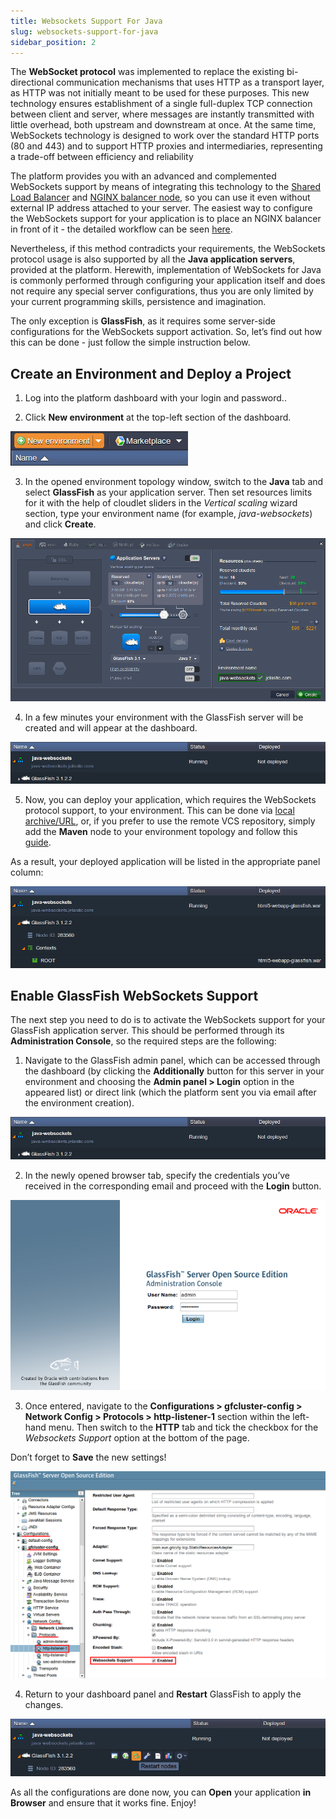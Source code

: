 ```yaml
---
title: Websockets Support For Java
slug: websockets-support-for-java
sidebar_position: 2
---
```


<!-- ## WebSockets Support for Java -->

The **WebSocket protocol** was implemented to replace the existing bi-directional communication mechanisms that uses HTTP as a transport layer, as HTTP was not initially meant to be used for these purposes. This new technology ensures establishment of a single full-duplex TCP connection between client and server, where messages are instantly transmitted with little overhead, both upstream and downstream at once. At the same time, WebSockets technology is designed to work over the standard HTTP ports (80 and 443) and to support HTTP proxies and intermediaries, representing a trade-off between efficiency and reliability

The platform provides you with an advanced and complemented WebSockets support by means of integrating this technology to the [Shared Load Balancer](/application-setting/external-access-to-applications/shared-load-balancer) and [NGINX balancer node](/load-balancers/load-balancing), so you can use it even without external IP address attached to your server. The easiest way to configure the WebSockets support for your application is to place an NGINX balancer in front of it - the detailed workflow can be seen [here](/deployment-tools/web-sockets/websockets-support).

Nevertheless, if this method contradicts your requirements, the WebSockets protocol usage is also supported by all the **Java application servers**, provided at the platform. Herewith, implementation of WebSockets for Java is commonly performed through configuring your application itself and does not require any special server configurations, thus you are only limited by your current programming skills, persistence and imagination.

The only exception is **GlassFish**, as it requires some server-side configurations for the WebSockets support activation. So, let’s find out how this can be done - just follow the simple instruction below.

## Create an Environment and Deploy a Project

1. Log into the platform dashboard with your login and password..

2. Click **New environment** at the top-left section of the dashboard.

<div style={{
    display:'flex',
    justifyContent: 'center',
    margin: '0 0 1rem 0'
}}>

![Locale Dropdown](./img/WebSocketsSupportforJava/new-env.png)

</div>

3. In the opened environment topology window, switch to the **Java** tab and select **GlassFish** as your application server. Then set resources limits for it with the help of cloudlet sliders in the _Vertical scaling_ wizard section, type your environment name (for example, _java-websockets_) and click **Create**.

<div style={{
    display:'flex',
    justifyContent: 'center',
    margin: '0 0 1rem 0'
}}>

![Locale Dropdown](./img/WebSocketsSupportforJava/env-wiz.png)

</div>

4. In a few minutes your environment with the GlassFish server will be created and will appear at the dashboard.

<div style={{
    display:'flex',
    justifyContent: 'center',
    margin: '0 0 1rem 0'
}}>

![Locale Dropdown](./img/WebSocketsSupportforJava/env-created.png)

</div>

5. Now, you can deploy your application, which requires the WebSockets protocol support, to your environment. This can be done via [local archive/URL](/deployment/deployment-guide), or, if you prefer to use the remote VCS repository, simply add the **Maven** node to your environment topology and follow this [guide](/java/build-node/java-vcs-deployment-with-maven).

As a result, your deployed application will be listed in the appropriate panel column:

<div style={{
    display:'flex',
    justifyContent: 'center',
    margin: '0 0 1rem 0'
}}>

![Locale Dropdown](./img/WebSocketsSupportforJava/deployed.png)

</div>

## Enable GlassFish WebSockets Support

The next step you need to do is to activate the WebSockets support for your GlassFish application server. This should be performed through its **Administration Console**, so the required steps are the following:

1. Navigate to the GlassFish admin panel, which can be accessed through the dashboard (by clicking the **Additionally** button for this server in your environment and choosing the **Admin panel > Login** option in the appeared list) or direct link (which the platform sent you via email after the environment creation).

<div style={{
    display:'flex',
    justifyContent: 'center',
    margin: '0 0 1rem 0'
}}>

![Locale Dropdown](./img/WebSocketsSupportforJava/admin-panel.png)

</div>

2. In the newly opened browser tab, specify the credentials you’ve received in the corresponding email and proceed with the **Login** button.

<div style={{
    display:'flex',
    justifyContent: 'center',
    margin: '0 0 1rem 0'
}}>

![Locale Dropdown](./img/WebSocketsSupportforJava/login.png)

</div>

3. Once entered, navigate to the **Configurations > gfcluster-config > Network Config > Protocols > http-listener-1** section within the left-hand menu. Then switch to the **HTTP** tab and tick the checkbox for the _Websockets Support_ option at the bottom of the page.

Don’t forget to **Save** the new settings!

<div style={{
    display:'flex',
    justifyContent: 'center',
    margin: '0 0 1rem 0'
}}>

![Locale Dropdown](./img/WebSocketsSupportforJava/webs-supp.png)

</div>

4. Return to your dashboard panel and **Restart** GlassFish to apply the changes.

<div style={{
    display:'flex',
    justifyContent: 'center',
    margin: '0 0 1rem 0'
}}>

![Locale Dropdown](./img/WebSocketsSupportforJava/restart.png)

</div>

As all the configurations are done now, you can **Open** your application **in Browser** and ensure that it works fine. Enjoy!
